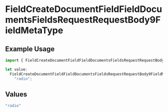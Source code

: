 # FieldCreateDocumentFieldFieldDocumentsFieldsRequestRequestBody9FieldMetaType

## Example Usage

```typescript
import { FieldCreateDocumentFieldFieldDocumentsFieldsRequestRequestBody9FieldMetaType } from "@documenso/sdk-typescript/models/operations";

let value:
  FieldCreateDocumentFieldFieldDocumentsFieldsRequestRequestBody9FieldMetaType =
    "radio";
```

## Values

```typescript
"radio"
```